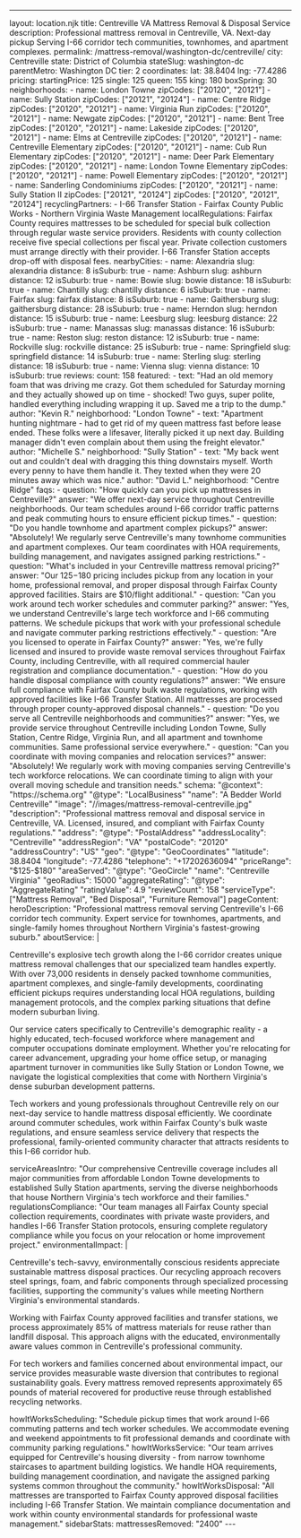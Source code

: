 ---
layout: location.njk
title: Centreville VA Mattress Removal & Disposal Service
description: Professional mattress removal in Centreville, VA. Next-day pickup Serving I-66 corridor tech communities, townhomes, and apartment complexes.
permalink: /mattress-removal/washington-dc/centreville/
city: Centreville state: District of Columbia stateSlug: washington-dc parentMetro: Washington DC tier: 2 coordinates: lat: 38.8404 lng: -77.4286 pricing: startingPrice: 125 single: 125 queen: 155 king: 180 boxSpring: 30 neighborhoods: - name: London Towne zipCodes: ["20120", "20121"] - name: Sully Station zipCodes: ["20121", "20124"] - name: Centre Ridge zipCodes: ["20120", "20121"] - name: Virginia Run zipCodes: ["20120", "20121"] - name: Newgate zipCodes: ["20120", "20121"] - name: Bent Tree zipCodes: ["20120", "20121"] - name: Lakeside zipCodes: ["20120", "20121"] - name: Elms at Centreville zipCodes: ["20120", "20121"] - name: Centreville Elementary zipCodes: ["20120", "20121"] - name: Cub Run Elementary zipCodes: ["20120", "20121"] - name: Deer Park Elementary zipCodes: ["20120", "20121"] - name: London Towne Elementary zipCodes: ["20120", "20121"] - name: Powell Elementary zipCodes: ["20120", "20121"] - name: Sanderling Condominiums zipCodes: ["20120", "20121"] - name: Sully Station II zipCodes: ["20121", "20124"] zipCodes: ["20120", "20121", "20124"] recyclingPartners: - I-66 Transfer Station - Fairfax County Public Works - Northern Virginia Waste Management localRegulations: Fairfax County requires mattresses to be scheduled for special bulk collection through regular waste service providers. Residents with county collection receive five special collections per fiscal year. Private collection customers must arrange directly with their provider. I-66 Transfer Station accepts drop-off with disposal fees. nearbyCities: - name: Alexandria slug: alexandria distance: 8 isSuburb: true - name: Ashburn slug: ashburn distance: 12 isSuburb: true - name: Bowie slug: bowie distance: 18 isSuburb: true - name: Chantilly slug: chantilly distance: 6 isSuburb: true - name: Fairfax slug: fairfax distance: 8 isSuburb: true - name: Gaithersburg slug: gaithersburg distance: 28 isSuburb: true - name: Herndon slug: herndon distance: 15 isSuburb: true - name: Leesburg slug: leesburg distance: 22 isSuburb: true - name: Manassas slug: manassas distance: 16 isSuburb: true - name: Reston slug: reston distance: 12 isSuburb: true - name: Rockville slug: rockville distance: 25 isSuburb: true - name: Springfield slug: springfield distance: 14 isSuburb: true - name: Sterling slug: sterling distance: 18 isSuburb: true - name: Vienna slug: vienna distance: 10 isSuburb: true reviews: count: 158 featured: - text: "Had an old memory foam that was driving me crazy. Got them scheduled for Saturday morning and they actually showed up on time - shocked! Two guys, super polite, handled everything including wrapping it up. Saved me a trip to the dump." author: "Kevin R." neighborhood: "London Towne" - text: "Apartment hunting nightmare - had to get rid of my queen mattress fast before lease ended. These folks were a lifesaver, literally picked it up next day. Building manager didn't even complain about them using the freight elevator." author: "Michelle S." neighborhood: "Sully Station" - text: "My back went out and couldn't deal with dragging this thing downstairs myself. Worth every penny to have them handle it. They texted when they were 20 minutes away which was nice." author: "David L." neighborhood: "Centre Ridge" faqs: - question: "How quickly can you pick up mattresses in Centreville?" answer: "We offer next-day service throughout Centreville neighborhoods. Our team schedules around I-66 corridor traffic patterns and peak commuting hours to ensure efficient pickup times." - question: "Do you handle townhome and apartment complex pickups?" answer: "Absolutely! We regularly serve Centreville's many townhome communities and apartment complexes. Our team coordinates with HOA requirements, building management, and navigates assigned parking restrictions." - question: "What's included in your Centreville mattress removal pricing?" answer: "Our $125-$180 pricing includes pickup from any location in your home, professional removal, and proper disposal through Fairfax County approved facilities. Stairs are $10/flight additional." - question: "Can you work around tech worker schedules and commuter parking?" answer: "Yes, we understand Centreville's large tech workforce and I-66 commuting patterns. We schedule pickups that work with your professional schedule and navigate commuter parking restrictions effectively." - question: "Are you licensed to operate in Fairfax County?" answer: "Yes, we're fully licensed and insured to provide waste removal services throughout Fairfax County, including Centreville, with all required commercial hauler registration and compliance documentation." - question: "How do you handle disposal compliance with county regulations?" answer: "We ensure full compliance with Fairfax County bulk waste regulations, working with approved facilities like I-66 Transfer Station. All mattresses are processed through proper county-approved disposal channels." - question: "Do you serve all Centreville neighborhoods and communities?" answer: "Yes, we provide service throughout Centreville including London Towne, Sully Station, Centre Ridge, Virginia Run, and all apartment and townhome communities. Same professional service everywhere." - question: "Can you coordinate with moving companies and relocation services?" answer: "Absolutely! We regularly work with moving companies serving Centreville's tech workforce relocations. We can coordinate timing to align with your overall moving schedule and transition needs." schema: "@context": "https://schema.org" "@type": "LocalBusiness" "name": "A Bedder World Centreville" "image": "//images/mattress-removal-centreville.jpg" "description": "Professional mattress removal and disposal service in Centreville, VA. Licensed, insured, and compliant with Fairfax County regulations." "address": "@type": "PostalAddress" "addressLocality": "Centreville" "addressRegion": "VA" "postalCode": "20120" "addressCountry": "US" "geo": "@type": "GeoCoordinates" "latitude": 38.8404 "longitude": -77.4286 "telephone": "+17202636094" "priceRange": "$125-$180" "areaServed": "@type": "GeoCircle" "name": "Centreville Virginia" "geoRadius": 15000 "aggregateRating": "@type": "AggregateRating" "ratingValue": 4.9 "reviewCount": 158 "serviceType": ["Mattress Removal", "Bed Disposal", "Furniture Removal"] pageContent: heroDescription: "Professional mattress removal serving Centreville's I-66 corridor tech community. Expert service for townhomes, apartments, and single-family homes throughout Northern Virginia's fastest-growing suburb." aboutService: | <p>Centreville's explosive tech growth along the I-66 corridor creates unique mattress removal challenges that our specialized team handles expertly. With over 73,000 residents in densely packed townhome communities, apartment complexes, and single-family developments, coordinating efficient pickups requires understanding local HOA regulations, building management protocols, and the complex parking situations that define modern suburban living.</p> <p>Our service caters specifically to Centreville's demographic reality - a highly educated, tech-focused workforce where management and computer occupations dominate employment. Whether you're relocating for career advancement, upgrading your home office setup, or managing apartment turnover in communities like Sully Station or London Towne, we navigate the logistical complexities that come with Northern Virginia's dense suburban development patterns.</p> <p>Tech workers and young professionals throughout Centreville rely on our next-day service to handle mattress disposal efficiently. We coordinate around commuter schedules, work within Fairfax County's bulk waste regulations, and ensure seamless service delivery that respects the professional, family-oriented community character that attracts residents to this I-66 corridor hub.</p> serviceAreasIntro: "Our comprehensive Centreville coverage includes all major communities from affordable London Towne developments to established Sully Station apartments, serving the diverse neighborhoods that house Northern Virginia's tech workforce and their families." regulationsCompliance: "Our team manages all Fairfax County special collection requirements, coordinates with private waste providers, and handles I-66 Transfer Station protocols, ensuring complete regulatory compliance while you focus on your relocation or home improvement project." environmentalImpact: | <p>Centreville's tech-savvy, environmentally conscious residents appreciate sustainable mattress disposal practices. Our recycling approach recovers steel springs, foam, and fabric components through specialized processing facilities, supporting the community's values while meeting Northern Virginia's environmental standards.</p> <p>Working with Fairfax County approved facilities and transfer stations, we process approximately 85% of mattress materials for reuse rather than landfill disposal. This approach aligns with the educated, environmentally aware values common in Centreville's professional community.</p> <p>For tech workers and families concerned about environmental impact, our service provides measurable waste diversion that contributes to regional sustainability goals. Every mattress removed represents approximately 65 pounds of material recovered for productive reuse through established recycling networks.</p> howItWorksScheduling: "Schedule pickup times that work around I-66 commuting patterns and tech worker schedules. We accommodate evening and weekend appointments to fit professional demands and coordinate with community parking regulations." howItWorksService: "Our team arrives equipped for Centreville's housing diversity - from narrow townhome staircases to apartment building logistics. We handle HOA requirements, building management coordination, and navigate the assigned parking systems common throughout the community." howItWorksDisposal: "All mattresses are transported to Fairfax County approved disposal facilities including I-66 Transfer Station. We maintain compliance documentation and work within county environmental standards for professional waste management." sidebarStats: mattressesRemoved: "2400" ---